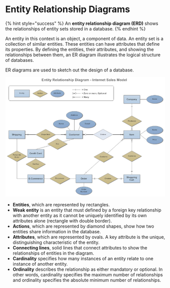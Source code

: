 # Entity Relationship Diagrams

{% hint style="success" %}
An **entity relationship diagram \(ERD\)** shows the relationships of entity sets stored in a database.
{% endhint %}

An entity in this context is an object, a component of data. An entity set is a collection of similar entities. These entities can have attributes that define its properties. By defining the entities, their attributes, and showing the relationships between them, an ER diagram illustrates the logical structure of databases.

ER diagrams are used to sketch out the design of a database.

![](../../.gitbook/assets/entity-relationship-diagram.jpg)

* **Entities**, which are represented by rectangles.
* **Weak entity** is an entity that must defined by a foreign key relationship with another entity as it cannot be uniquely identified by its own attributes alone \(rectangle with double border\).
* **Actions**, which are represented by diamond shapes, show how two entities share information in the database.
* **Attributes**, which are represented by ovals. A key attribute is the unique, distinguishing characteristic of the entity.
* **Connecting lines**, solid lines that connect attributes to show the relationships of entities in the diagram.
* **Cardinality** specifies how many instances of an entity relate to one instance of another entity.
* **Ordinality** describes the relationship as either mandatory or optional. In other words, cardinality specifies the maximum number of relationships and ordinality specifies the absolute minimum number of relationships.

